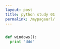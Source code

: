 ```yaml
---
layout: post
title: python study 01
permalink: /mypageurl/
---
```



```python

def windows():
  print "ddd"
  
```
